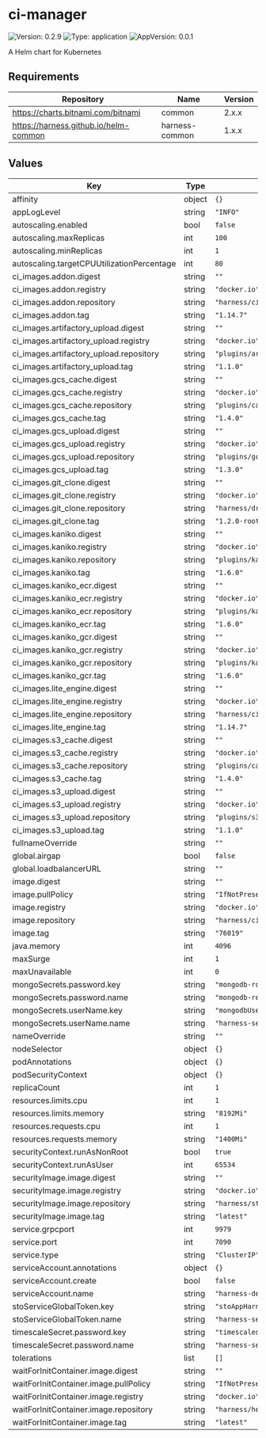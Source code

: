 # ci-manager

![Version: 0.2.9](https://img.shields.io/badge/Version-0.2.9-informational?style=flat-square) ![Type: application](https://img.shields.io/badge/Type-application-informational?style=flat-square) ![AppVersion: 0.0.1](https://img.shields.io/badge/AppVersion-0.0.1-informational?style=flat-square)

A Helm chart for Kubernetes

## Requirements

| Repository | Name | Version |
|------------|------|---------|
| https://charts.bitnami.com/bitnami | common | 2.x.x |
| https://harness.github.io/helm-common | harness-common | 1.x.x |

## Values

| Key | Type | Default | Description |
|-----|------|---------|-------------|
| affinity | object | `{}` |  |
| appLogLevel | string | `"INFO"` |  |
| autoscaling.enabled | bool | `false` |  |
| autoscaling.maxReplicas | int | `100` |  |
| autoscaling.minReplicas | int | `1` |  |
| autoscaling.targetCPUUtilizationPercentage | int | `80` |  |
| ci_images.addon.digest | string | `""` |  |
| ci_images.addon.registry | string | `"docker.io"` |  |
| ci_images.addon.repository | string | `"harness/ci-addon"` |  |
| ci_images.addon.tag | string | `"1.14.7"` |  |
| ci_images.artifactory_upload.digest | string | `""` |  |
| ci_images.artifactory_upload.registry | string | `"docker.io"` |  |
| ci_images.artifactory_upload.repository | string | `"plugins/artifactory"` |  |
| ci_images.artifactory_upload.tag | string | `"1.1.0"` |  |
| ci_images.gcs_cache.digest | string | `""` |  |
| ci_images.gcs_cache.registry | string | `"docker.io"` |  |
| ci_images.gcs_cache.repository | string | `"plugins/cache"` |  |
| ci_images.gcs_cache.tag | string | `"1.4.0"` |  |
| ci_images.gcs_upload.digest | string | `""` |  |
| ci_images.gcs_upload.registry | string | `"docker.io"` |  |
| ci_images.gcs_upload.repository | string | `"plugins/gcs"` |  |
| ci_images.gcs_upload.tag | string | `"1.3.0"` |  |
| ci_images.git_clone.digest | string | `""` |  |
| ci_images.git_clone.registry | string | `"docker.io"` |  |
| ci_images.git_clone.repository | string | `"harness/drone-git"` |  |
| ci_images.git_clone.tag | string | `"1.2.0-rootless"` |  |
| ci_images.kaniko.digest | string | `""` |  |
| ci_images.kaniko.registry | string | `"docker.io"` |  |
| ci_images.kaniko.repository | string | `"plugins/kaniko"` |  |
| ci_images.kaniko.tag | string | `"1.6.0"` |  |
| ci_images.kaniko_ecr.digest | string | `""` |  |
| ci_images.kaniko_ecr.registry | string | `"docker.io"` |  |
| ci_images.kaniko_ecr.repository | string | `"plugins/kaniko-ecr"` |  |
| ci_images.kaniko_ecr.tag | string | `"1.6.0"` |  |
| ci_images.kaniko_gcr.digest | string | `""` |  |
| ci_images.kaniko_gcr.registry | string | `"docker.io"` |  |
| ci_images.kaniko_gcr.repository | string | `"plugins/kaniko-gcr"` |  |
| ci_images.kaniko_gcr.tag | string | `"1.6.0"` |  |
| ci_images.lite_engine.digest | string | `""` |  |
| ci_images.lite_engine.registry | string | `"docker.io"` |  |
| ci_images.lite_engine.repository | string | `"harness/ci-lite-engine"` |  |
| ci_images.lite_engine.tag | string | `"1.14.7"` |  |
| ci_images.s3_cache.digest | string | `""` |  |
| ci_images.s3_cache.registry | string | `"docker.io"` |  |
| ci_images.s3_cache.repository | string | `"plugins/cache"` |  |
| ci_images.s3_cache.tag | string | `"1.4.0"` |  |
| ci_images.s3_upload.digest | string | `""` |  |
| ci_images.s3_upload.registry | string | `"docker.io"` |  |
| ci_images.s3_upload.repository | string | `"plugins/s3"` |  |
| ci_images.s3_upload.tag | string | `"1.1.0"` |  |
| fullnameOverride | string | `""` |  |
| global.airgap | bool | `false` |  |
| global.loadbalancerURL | string | `""` |  |
| image.digest | string | `""` |  |
| image.pullPolicy | string | `"IfNotPresent"` |  |
| image.registry | string | `"docker.io"` |  |
| image.repository | string | `"harness/ci-manager-signed"` |  |
| image.tag | string | `"76019"` |  |
| java.memory | int | `4096` |  |
| maxSurge | int | `1` |  |
| maxUnavailable | int | `0` |  |
| mongoSecrets.password.key | string | `"mongodb-root-password"` |  |
| mongoSecrets.password.name | string | `"mongodb-replicaset-chart"` |  |
| mongoSecrets.userName.key | string | `"mongodbUsername"` |  |
| mongoSecrets.userName.name | string | `"harness-secrets"` |  |
| nameOverride | string | `""` |  |
| nodeSelector | object | `{}` |  |
| podAnnotations | object | `{}` |  |
| podSecurityContext | object | `{}` |  |
| replicaCount | int | `1` |  |
| resources.limits.cpu | int | `1` |  |
| resources.limits.memory | string | `"8192Mi"` |  |
| resources.requests.cpu | int | `1` |  |
| resources.requests.memory | string | `"1400Mi"` |  |
| securityContext.runAsNonRoot | bool | `true` |  |
| securityContext.runAsUser | int | `65534` |  |
| securityImage.image.digest | string | `""` |  |
| securityImage.image.registry | string | `"docker.io"` |  |
| securityImage.image.repository | string | `"harness/sto-plugin"` |  |
| securityImage.image.tag | string | `"latest"` |  |
| service.grpcport | int | `9979` |  |
| service.port | int | `7090` |  |
| service.type | string | `"ClusterIP"` |  |
| serviceAccount.annotations | object | `{}` |  |
| serviceAccount.create | bool | `false` |  |
| serviceAccount.name | string | `"harness-default"` |  |
| stoServiceGlobalToken.key | string | `"stoAppHarnessToken"` |  |
| stoServiceGlobalToken.name | string | `"harness-secrets"` |  |
| timescaleSecret.password.key | string | `"timescaledbPostgresPassword"` |  |
| timescaleSecret.password.name | string | `"harness-secrets"` |  |
| tolerations | list | `[]` |  |
| waitForInitContainer.image.digest | string | `""` |  |
| waitForInitContainer.image.pullPolicy | string | `"IfNotPresent"` |  |
| waitForInitContainer.image.registry | string | `"docker.io"` |  |
| waitForInitContainer.image.repository | string | `"harness/helm-init-container"` |  |
| waitForInitContainer.image.tag | string | `"latest"` |  |


